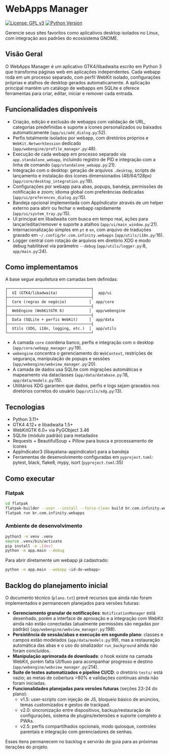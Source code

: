 # WebApps Manager

[![License: GPL v3](https://img.shields.io/badge/License-GPLv3-blue.svg)](https://www.gnu.org/licenses/gpl-3.0)
[![Python Version](https://img.shields.io/badge/python-3.11%2B-blue)](https://www.python.org)

Gerencie seus sites favoritos como aplicativos desktop isolados no Linux, com integração aos padrões do ecossistema GNOME.

## Visão Geral

O WebApps Manager é um aplicativo GTK4/libadwaita escrito em Python 3 que transforma páginas web em aplicações independentes. Cada webapp roda em um processo separado, com perfil WebKit isolado, configurações próprias e atalhos de desktop gerados automaticamente. A aplicação principal mantém um catálogo de webapps em SQLite e oferece ferramentas para criar, editar, iniciar e remover cada entrada.

## Funcionalidades disponíveis

- Criação, edição e exclusão de webapps com validação de URL, categorias predefinidas e suporte a ícones personalizados ou baixados automaticamente (`app/ui/add_dialog.py`:52).
- Perfis totalmente isolados por webapp, com diretórios próprios e `WebKit.NetworkSession` dedicado (`app/webengine/profile_manager.py`:48).
- Execução de cada webapp em processo separado via `app.standalone_webapp`, incluindo registro de PID e integração com a linha de comando (`app/standalone_webapp.py`:21).
- Integração com o desktop: geração de arquivos `.desktop`, scripts de lançamento e instalação dos ícones dimensionados (48/64/128px) (`app/core/desktop_integration.py`:19).
- Configurações por webapp para abas, popups, bandeja, permissões de notificação e zoom; idioma global com preferências dedicadas (`app/ui/preferences_dialog.py`:15).
- Bandeja opcional implementada com AppIndicator através de um helper externo para abrir ou fechar o webapp rapidamente (`app/ui/system_tray.py`:15).
- UI principal em libadwaita com busca em tempo real, ações para lançar/editar/remover e suporte a atalhos (`app/ui/main_window.py`:21).
- Internacionalização simples em `pt` e `en`, com arquivo de traduções gravado em `~/.config/br.com.infinity.webapps` (`app/utils/i18n.py`:16).
- Logger central com rotação de arquivos em diretório XDG e modo debug habilitável via parâmetro `--debug` (`app/utils/logger.py`:8, `app/main.py`:24).

## Como implementamos

A base segue arquitetura em camadas bem definidas:

```
┌─────────────────────────────────────┐
│  UI (GTK4/libadwaita)               │  app/ui
├─────────────────────────────────────┤
│  Core (regras de negócio)          │  app/core
├─────────────────────────────────────┤
│  WebEngine (WebKitGTK 6)           │  app/webengine
├─────────────────────────────────────┤
│  Data (SQLite + perfis WebKit)     │  app/data
├─────────────────────────────────────┤
│  Utils (XDG, i18n, logging, etc.)  │  app/utils
└─────────────────────────────────────┘
```

- A camada `core` coordena banco, perfis e integração com o desktop (`app/core/webapp_manager.py`:19).
- `webengine` concentra o gerenciamento do `WebContext`, restrições de segurança, manipulação de popups e sessões (`app/webengine/webview_manager.py`:20).
- A camada de dados usa SQLite com migrações automáticas e mapeamento via dataclasses (`app/data/database.py`:18, `app/data/models.py`:15).
- Utilitários XDG garantem que dados, perfis e logs sejam gravados nos diretórios corretos do usuário (`app/utils/xdg.py`:13).

## Tecnologias

- Python 3.11+
- GTK4 4.12+ e libadwaita 1.5+
- WebKitGTK 6.0+ via PyGObject 3.46
- SQLite (módulo padrão) para metadados
- Requests + BeautifulSoup + Pillow para busca e processamento de ícones
- AppIndicator3 (libayatana-appindicator) para a bandeja
- Ferramentas de desenvolvimento configuradas em `pyproject.toml`: pytest, black, flake8, mypy, isort (`pyproject.toml`:35)

## Como executar

### Flatpak

```bash
cd flatpak
flatpak-builder --user --install --force-clean build br.com.infinity.webapps.yml
flatpak run br.com.infinity.webapps
```

### Ambiente de desenvolvimento

```bash
python3 -m venv .venv
source .venv/bin/activate
pip install -e .[dev]
python -m app.main --debug
```

Para abrir diretamente um webapp já cadastrado:

```bash
python -m app.main --webapp <id-do-webapp>
```

## Backlog do planejamento inicial

O documento técnico (`plano.txt`) prevê recursos que ainda não foram implementados e permanecem planejados para versões futuras:

- **Gerenciamento granular de notificações**: `NotificationManager` está desenhado, porém a interface de aprovação e a integração com WebKit ainda não estão conectadas (atualmente permissões são negadas por padrão) (`app/webengine/webview_manager.py`:198).
- **Persistência de sessão/abas e execução em segundo plano**: classes e campos estão modelados (`app/data/models.py`:99), mas a restauração automática das abas e o uso do sinalizador `run_background` ainda não foram concluídos.
- **Manipulação aprimorada de downloads**: o hook existe na camada WebKit, porém falta UI/fluxo para acompanhar progresso e destino (`app/webengine/webview_manager.py`:214).
- **Suite de testes automatizados e pipeline CI/CD**: o diretório `tests/` está vazio; as metas de cobertura >80% e validações contínuas ainda não foram iniciadas.
- **Funcionalidades planejadas para versões futuras** (seções 23-24 do plano):
  - v1.5: user-scripts com injeção de JS, bloqueio básico de anúncios, temas customizados e gestos de trackpad.
  - v2.0: sincronização entre dispositivos, backup/restauração de configurações, sistema de plugins/extensões e suporte completo a PWAs.
  - v2.5: perfis compartilhados opcionais, modo quiosque, controles parentais e integração com gerenciadores de senhas.

Esses itens permanecem no backlog e servirão de guia para as próximas iterações do projeto.
